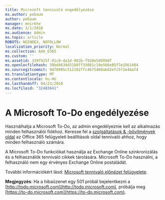```yaml
---
title: Microsoft tennivaló engedélyezése
ms.author: pebaum
author: pebaum
manager: mnirkhe
ms.date: 3/1/2018
ms.audience: Admin
ms.topic: article
ROBOTS: NOINDEX, NOFOLLOW
localization_priority: Normal
ms.collection: Adm_O365
ms.custom: ''
ms.assetid: 339f925f-91c8-4a1d-902b-f920e58999df
ms.openlocfilehash: 39bd4634d31b8ff33081c10e566e05f7e1561404
ms.sourcegitcommit: 9d78905c512192ffc4675468abd2efc5f2e4baf4
ms.translationtype: MT
ms.contentlocale: hu-HU
ms.lasthandoff: 04/23/2019
ms.locfileid: "32403641"
---
```

# <a name="how-to-enable-microsoft-to-do"></a>A Microsoft To-Do engedélyezése

Használhatja a Microsoft To-Do, az admin engedélyeznie kell az alkalmazás minden felhasználói fiókhoz. Keresse fel a [szolgáltatások &amp; -bővítmények oldal](https://portal.office.com/adminportal/home#/Settings/ServicesAndAddIns) az Office 365 felügyeleti beállítások oldal tennivaló ahhoz, hogy minden felhasználó számára. 
  
A Microsoft To-Do funkciókat használja az Exchange Online szinkronizálás és a felhasználók tennivaló cikkek tárolására. Microsoft To-Do használni, a felhasználó nem egy érvényes Exchange Online postaládát.
  
További információkért lásd: [Microsoft tennivaló előnézet felügyelete](https://support.office.com/article/490c1a8c-2333-4952-8125-841afadb9620.aspx).
  
 **Megjegyzés**: Ha a hibaüzenet egy 501 próbál bejelentkezni a [http://todo.microsoft.com](http://todo.microsoft.com), próbálja meg [https://to-do.microsoft.com](https://to-do.microsoft.com).
  

